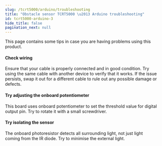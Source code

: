 ```yaml
---
slug: /tcrt5000/arduino/troubleshooting
title: "Obstacle sensor TCRT5000 \u2013 Arduino troubleshooting"
id: tcrt5000-arduino-3
hide_title: false
pagination_next: null
---
```

This page contains some tips in case you are having problems using this product.

<ExpandableSection title="My sensor doesn't work">

#### Check wiring
Ensure that your cable is properly connected and in good condition. Try using the same cable with another device to verify that it works. If the issue persists, swap it out for a different cable to rule out any possible damage or defects.

#### Try adjusting the onboard potentiometer
This board uses onboard potentiometer to set the threshold value for digital output pin. Try to rotate it with a small screwdriver.

#### Try isolating the sensor
The onboard photoresistor detects all surrounding light, not just light coming from the IR diode. Try to minimise the external light.

</ExpandableSection>